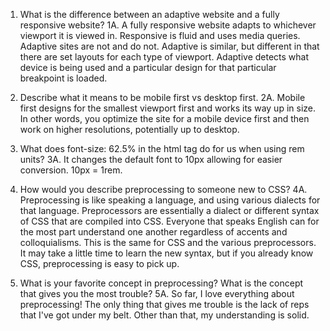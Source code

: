 1. What is the difference between an adaptive website and a fully responsive website?
1A. A fully responsive website adapts to whichever viewport it is viewed in. Responsive is fluid and uses media queries. Adaptive sites are not and do not. Adaptive is similar, but different in that there are set layouts for each type of viewport. Adaptive detects what device is being used and a particular design for that particular breakpoint is loaded.

2. Describe what it means to be mobile first vs desktop first.
2A. Mobile first designs for the smallest viewport first and works its way up in size. In other words, you optimize the site for a mobile device first and then work on higher resolutions, potentially up to desktop.

3. What does font-size: 62.5% in the html tag do for us when using rem units?
3A. It changes the default font to 10px allowing for easier conversion. 10px = 1rem.

4. How would you describe preprocessing to someone new to CSS?
4A. Preprocessing is like speaking a language, and using various dialects for that language. Preprocessors are essentially a dialect or different syntax of CSS that are compiled into CSS. Everyone that speaks English can for the most part understand one another regardless of accents and colloquialisms. This is the same for CSS and the various preprocessors. It may take a little time to learn the new syntax, but if you already know CSS, preprocessing is easy to pick up.

5. What is your favorite concept in preprocessing? What is the concept that gives you the most trouble?
5A. So far, I love everything about preprocessing! The only thing that gives me trouble is the lack of reps that I've got under my belt. Other than that, my understanding is solid.